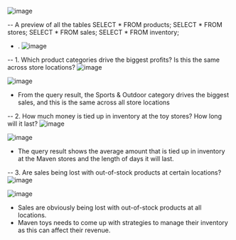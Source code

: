 ![image](https://github.com/user-attachments/assets/6cd41e69-bc87-4474-afcc-a523c97427ac)


-- A preview of all the tables
 SELECT * FROM products;
 SELECT * FROM stores;
 SELECT * FROM sales;
 SELECT * FROM inventory;
 - .
 ![image](https://github.com/user-attachments/assets/aebc392a-5470-4067-837c-e87998ded6f7)


 -- 1. Which product categories drive the biggest profits? Is this the same across store locations?
![image](https://github.com/user-attachments/assets/809c26a1-7646-405d-961e-bb4b3cf68785)

![image](https://github.com/user-attachments/assets/06c032f7-15a0-43d0-a3d2-13a832939f24)

- From the query result, the Sports & Outdoor category drives the biggest sales, and this is the same across all store locations

 -- 2. How much money is tied up in inventory at the toy stores? How long will it last?
![image](https://github.com/user-attachments/assets/58085d42-db52-4c80-a5f6-8320b77fb5a3)

![image](https://github.com/user-attachments/assets/d7d83503-9144-40d1-b530-3ac70c5dcd17)
- The query result shows the average amount that is tied up in inventory at the Maven stores and the length of days it will last.

 -- 3. Are sales being lost with out-of-stock products at certain locations?
![image](https://github.com/user-attachments/assets/16af3ea3-d1dc-4555-9d03-438c34529209)

![image](https://github.com/user-attachments/assets/10815f06-a218-47e4-bf35-cffeaf726bb1)

- Sales are obviously being lost with out-of-stock  products at all locations.
- Maven toys needs to come up with strategies to manage their inventory as this can affect their revenue.
      
    
